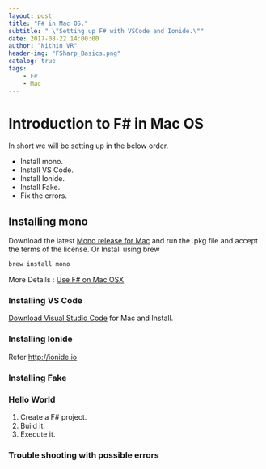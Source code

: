 ```yaml
---
layout: post
title: "F# in Mac OS."
subtitle: " \"Setting up F# with VSCode and Ionide.\""
date: 2017-08-22 14:00:00
author: "Nithin VR"
header-img: "FSharp_Basics.png"
catalog: true
tags:
    - F#
    - Mac
---
```

# Introduction to F# in Mac OS
In short we will be setting up in the below order.
- Install mono.
- Install VS Code.
- Install Ionide.
- Install Fake.
- Fix the errors.
## Installing mono
Download the latest [Mono release for Mac](http://www.mono-project.com/docs/getting-started/install/mac/) and run the .pkg file and accept the terms of the license.
Or 
Install using brew
```bash
brew install mono
```
More Details : [Use F# on Mac OSX](http://fsharp.org/use/mac/)
### Installing VS Code
[Download Visual Studio Code](https://code.visualstudio.com) for Mac and Install.
### Installing Ionide
Refer http://ionide.io
### Installing Fake

### Hello World
1) Create a F# project.
2) Build it.
3) Execute it.

### Trouble shooting with possible errors
